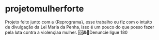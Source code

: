 # projetomulherforte
Projeto feito junto com a {Reprograma}, esse trabalho eu fiz com o intuito de divulgação da Lei Maria da Penha, 
isso é um pouco do que posso fazer pela luta contra a violençiaa mulher.
🆘🚔📢Denuncie ligue 180
